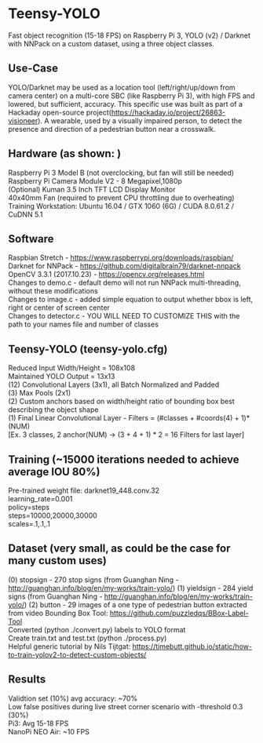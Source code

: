 # Teensy-YOLO 
Fast object recognition (15-18 FPS) on Raspberry Pi 3, YOLO (v2) / Darknet with NNPack on a custom dataset, using a three object classes.

Use-Case
--------
YOLO/Darknet may be used as a location tool (left/right/up/down from camera center) on a multi-core SBC (like Raspberry Pi 3), with high FPS and lowered, but sufficient, accuracy.  This specific use was built as part of a Hackaday open-source project(https://hackaday.io/project/26863-visioneer).  A wearable, used by a visually impaired person, to detect the presence and direction of a pedestrian button near a crosswalk.

Hardware (as shown:  )
--------
Raspberry Pi 3 Model B (not overclocking, but fan will still be needed)    
Raspberry Pi Camera Module V2 - 8 Megapixel,1080p     
(Optional) Kuman 3.5 Inch TFT LCD Display Monitor    
40x40mm Fan (required to prevent CPU throttling due to overheating)   
Training Workstation: Ubuntu 16.04 / GTX 1060 (6G) / CUDA 8.0.61.2 / CuDNN 5.1    

Software
--------
Raspbian Stretch - https://www.raspberrypi.org/downloads/raspbian/    
Darknet for NNPack - https://github.com/digitalbrain79/darknet-nnpack    
OpenCV 3.3.1 (2017.10.23) - https://opencv.org/releases.html    
Changes to demo.c - default demo will not run NNPack multi-threading, without these modifications    
Changes to image.c - added simple equation to output whether bbox is left, right or center of screen center    
Changes to detector.c - YOU WILL NEED TO CUSTOMIZE THIS with the path to your names file and number of classes   

Teensy-YOLO  (teensy-yolo.cfg)
-----------
Reduced Input Width/Height = 108x108    
Maintained YOLO Output = 13x13    
(12) Convolutional Layers (3x1), all Batch Normalized and Padded    
(3) Max Pools (2x1)    
(2) Custom anchors based on width/height ratio of bounding box best describing the object shape    
(1) Final Linear Convolutional Layer - Filters = (#classes + #coords(4) + 1)*(NUM)    
[Ex. 3 classes, 2 anchor(NUM) -> (3 + 4 + 1) * 2 = 16  Filters for last layer]    

Training (~15000 iterations needed to achieve average IOU 80%)
--------  
Pre-trained weight file: darknet19_448.conv.32    
learning_rate=0.001    
policy=steps    
steps=10000,20000,30000    
scales=.1,.1,.1    

Dataset (very small, as could be the case for many custom uses) 
-------
(0) stopsign - 270 stop signs (from Guanghan Ning - http://guanghan.info/blog/en/my-works/train-yolo/)
(1) yieldsign - 284 yield signs (from Guanghan Ning - http://guanghan.info/blog/en/my-works/train-yolo/)
(2) button - 29 images of a one type of pedestrian button extracted from video 
Bounding Box Tool:  https://github.com/puzzledqs/BBox-Label-Tool    
Converted (python ./convert.py) labels to YOLO format    
Create train.txt and test.txt (python ./process.py)    
Helpful generic tutorial by Nils Tijtgat: https://timebutt.github.io/static/how-to-train-yolov2-to-detect-custom-objects/    

Results
-------
Validtion set (10%) avg accuracy: ~70%    
Low false positives during live street corner scenario with -threshold 0.3 (30%)    
Pi3: Avg 15-18 FPS    
NanoPi NEO Air: ~10 FPS
